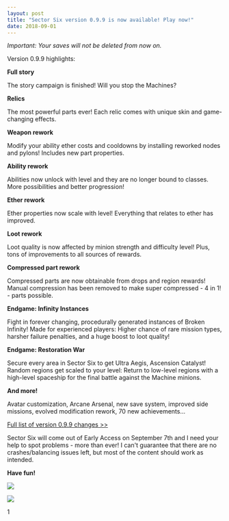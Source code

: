 ```yaml
---
layout: post
title: "Sector Six version 0.9.9 is now available! Play now!"
date: 2018-09-01
---
```


*Important: Your saves will not be deleted from now on.*

Version 0.9.9 highlights:

**Full story**

The story campaign is finished!
Will you stop the Machines?

**Relics**

The most powerful parts ever!
Each relic comes with unique skin and game-changing effects.

**Weapon rework**

Modify your ability ether costs and cooldowns by installing reworked nodes and pylons!
Includes new part properties.

**Ability rework**

Abilities now unlock with level and they are no longer bound to classes.
More possibilities and better progression!

**Ether rework**

Ether properties now scale with level!
Everything that relates to ether has improved.

**Loot rework**

Loot quality is now affected by minion strength and difficulty level!
Plus, tons of improvements to all sources of rewards.

**Compressed part rework**

Compressed parts are now obtainable from drops and region rewards!
Manual compression has been removed to make super compressed - 4 in 1! - parts possible.

**Endgame: Infinity Instances**

Fight in forever changing, procedurally generated instances of Broken Infinity!
Made for experienced players: Higher chance of rare mission types, harsher failure penalties, and a huge boost to loot quality!

**Endgame: Restoration War**

Secure every area in Sector Six to get Ultra Aegis, Ascension Catalyst!
Random regions get scaled to your level: Return to low-level regions with a high-level spaceship for the final battle against the Machine minions.

**And more!**

Avatar customization, Arcane Arsenal, new save system, improved side missions, evolved modification rework, 70 new achievements...

[Full list of version 0.9.9 changes >>](https://steamcommunity.com/app/465020/discussions/0/1735463620089032712/)

Sector Six will come out of Early Access on September 7th and I need your help to spot problems - more than ever!
I can't guarantee that there are no crashes/balancing issues left, but most of the content should work as intended.

**Have fun!**

![](https://raw.githubusercontent.com/Zuurix/Zuurix.github.io/master/images/0.9.9%20update/Relic.png)

![](https://raw.githubusercontent.com/Zuurix/Zuurix.github.io/master/images/0.9.9%20update/New%20HUD.png)

1[](https://raw.githubusercontent.com/Zuurix/Zuurix.github.io/master/images/0.9.9%20update/Character%20customization.png)
